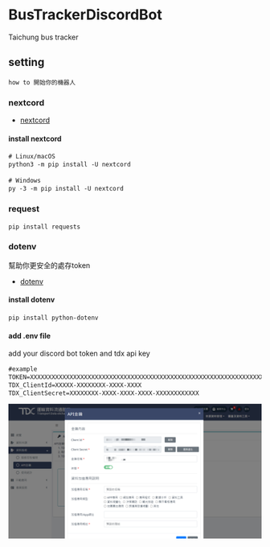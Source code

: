 # BusTrackerDiscordBot
Taichung bus tracker


## setting
`how to 開始你的機器人`
### nextcord
- [nextcord](https://pypi.org/project/nextcord/)
#### install nextcord

```shell
# Linux/macOS
python3 -m pip install -U nextcord

# Windows
py -3 -m pip install -U nextcord
```
### request
```shell
pip install requests
```
### dotenv
幫助你更安全的處存token
- [dotenv](https://pypi.org/project/python-dotenv/)

#### install dotenv
```shell
pip install python-dotenv
```
#### add .env file

add your discord bot token and tdx api key
```shell
#example
TOKEN=XXXXXXXXXXXXXXXXXXXXXXXXXXXXXXXXXXXXXXXXXXXXXXXXXXXXXXXXXXXXXXXXXXXXXXXXXXXXX
TDX_ClientId=XXXXX-XXXXXXXX-XXXX-XXXX
TDX_ClientSecret=XXXXXXXX-XXXX-XXXX-XXXX-XXXXXXXXXXXX
```
![api key](https://raw.githubusercontent.com/haoching/BusTrackerDiscordBot/main/image/tdxtoken.png)
### 




